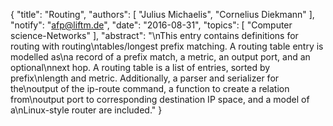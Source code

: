 {
    "title": "Routing",
    "authors": [
        "Julius Michaelis",
        "Cornelius Diekmann"
    ],
    "notify": "afp@liftm.de",
    "date": "2016-08-31",
    "topics": [
        "Computer science-Networks"
    ],
    "abstract": "\nThis entry contains definitions for routing with routing\ntables/longest prefix matching.  A routing table entry is modelled as\na record of a prefix match, a metric, an output port, and an optional\nnext hop. A routing table is a list of entries, sorted by prefix\nlength and metric. Additionally, a parser and serializer for the\noutput of the ip-route command, a function to create a relation from\noutput port to corresponding destination IP space, and a model of a\nLinux-style router are included."
}